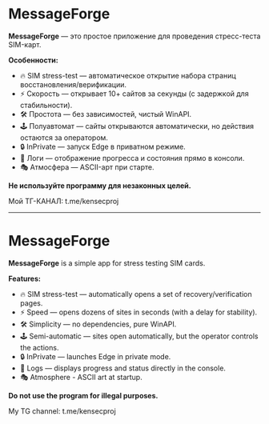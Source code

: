 # MessageForge
**MessageForge** — это простое приложение для проведения стресс-теста SIM-карт.

**Особенности:**
- 🔥 SIM stress-test — автоматическое открытие набора страниц восстановления/верификации.
- ⚡ Скорость — открывает 10+ сайтов за секунды (с задержкой для стабильности).
- 🛠️ Простота — без зависимостей, чистый WinAPI.
- 🕹️ Полуавтомат — сайты открываются автоматически, но действия остаются за оператором.
- 🔒 InPrivate — запуск Edge в приватном режиме.
- 📜 Логи — отображение прогресса и состояния прямо в консоли.
- 🎭 Атмосфера — ASCII-арт при старте.

**Не используйте программу для незаконных целей.**

Мой ТГ-КАНАЛ: t.me/kensecproj

------------------------------------------------------------------------------------------------------------------------------------------------------------------------------------------

# MessageForge
**MessageForge** is a simple app for stress testing SIM cards.

**Features:**
- 🔥 SIM stress-test — automatically opens a set of recovery/verification pages.
- ⚡ Speed — opens dozens of sites in seconds (with a delay for stability).
- 🛠️ Simplicity — no dependencies, pure WinAPI.
- 🕹️ Semi-automatic — sites open automatically, but the operator controls the actions.
- 🔒 InPrivate — launches Edge in private mode.
- 📜 Logs — displays progress and status directly in the console.
- 🎭 Atmosphere - ASCII art at startup.

**Do not use the program for illegal purposes.**

My TG channel: t.me/kensecproj
